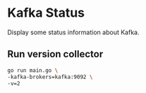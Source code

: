 # Kafka Status

Display some status information about Kafka.

## Run version collector

```bash
go run main.go \
-kafka-brokers=kafka:9092 \
-v=2
```

